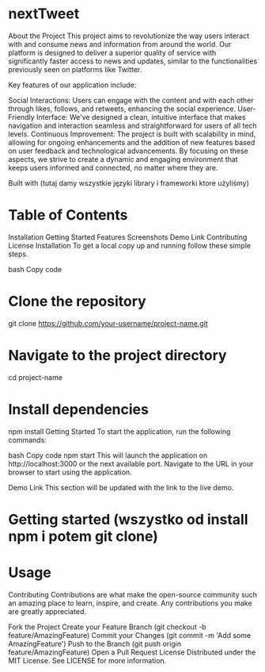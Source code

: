 # nextTweet

About the Project
This project aims to revolutionize the way users interact with and consume news and information from around the world. Our platform is designed to deliver a superior quality of service with significantly faster access to news and updates, similar to the functionalities previously seen on platforms like Twitter.

Key features of our application include:

Social Interactions: Users can engage with the content and with each other through likes, follows, and retweets, enhancing the social experience.
User-Friendly Interface: We've designed a clean, intuitive interface that makes navigation and interaction seamless and straightforward for users of all tech levels.
Continuous Improvement: The project is built with scalability in mind, allowing for ongoing enhancements and the addition of new features based on user feedback and technological advancements.
By focusing on these aspects, we strive to create a dynamic and engaging environment that keeps users informed and connected, no matter where they are.

Built with (tutaj damy wszystkie języki library i frameworki ktore użyliśmy)


# Table of Contents
Installation
Getting Started
Features
Screenshots
Demo Link
Contributing
License
Installation
To get a local copy up and running follow these simple steps.

bash
Copy code
# Clone the repository
git clone https://github.com/your-username/project-name.git
# Navigate to the project directory
cd project-name
# Install dependencies
npm install
Getting Started
To start the application, run the following commands:

bash
Copy code
npm start
This will launch the application on http://localhost:3000 or the next available port. Navigate to the URL in your browser to start using the application.


Demo Link
This section will be updated with the link to the live demo.

# Getting started (wszystko od install npm i potem git clone)

# Usage

Contributing
Contributions are what make the open-source community such an amazing place to learn, inspire, and create. Any contributions you make are greatly appreciated.



Fork the Project
Create your Feature Branch (git checkout -b feature/AmazingFeature)
Commit your Changes (git commit -m 'Add some AmazingFeature')
Push to the Branch (git push origin feature/AmazingFeature)
Open a Pull Request
License
Distributed under the MIT License. See LICENSE for more information.








